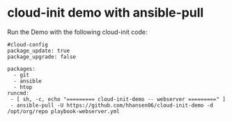 # cloud-init demo with ansible-pull

Run the Demo with the following cloud-init code:
```
#cloud-config
package_update: true
package_upgrade: false

packages:
  - git
  - ansible
  - htop
runcmd:
 - [ sh, -c, echo "========= cloud-init-demo -- webserver =========" ]
 - ansible-pull -U https://github.com/hhansen06/cloud-init-demo -d /opt/org/repo playbook-webserver.yml
```
